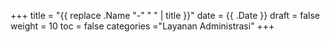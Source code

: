 +++
title = "{{ replace .Name "-" " " | title }}"
date = {{ .Date }}
draft = false
weight = 10
toc = false
categories ="Layanan Administrasi"
+++